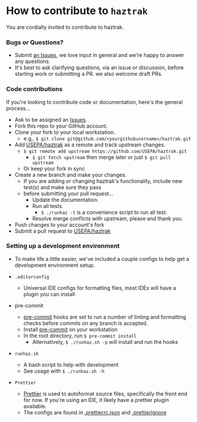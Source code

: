 # How to contribute to `haztrak`

You are cordially invited to contribute to haztrak.

### Bugs or Questions?

* Submit [an Issues](https://github.com/USEPA/haztrak/issues),
  we love input in general and we're happy to answer any questions.
* It's best to ask clarifying questions, via an issue or discussion, before starting
  work or submitting a PR. we also welcome draft PRs.

### Code contributions

If you're looking to contribute code or documentation, here's the general process...

* Ask to be assigned an [Issues](https://github.com/USEPA/haztrak/issues).
* Fork this repo to your GitHub account.
* Clone your fork to your local workstation.
    * e.g,. `$ git clone git@github.com/<yourgithubusername>/haztrak.git`
* Add [USEPA/haztrak](https://github.com/USEPA/haztrak) as a remote and track upstream
  changes.
    * `$ git remote add upstream https://github.com/USEPA/haztrak.git`
        * `$ git fetch upstream` then merge later or just `$ git pull upstream`
    * Or keep your fork in sync
* Create a new branch and make your changes.
    * If you are adding or changing haztrak's functionality, include new test(s) and
      make sure they
      pass
    * before submitting your pull request...
        * Update the documentation.
        * Run all tests.
            * `$ ./runhaz -t` is a convenience script to run all test.
        * Resolve merge conflicts with upstream, please and thank you.
* Push changes to your account's fork
* Submit a pull request to [USEPA/haztrak](https://github.com/USEPA/haztrak/pulls)

### Setting up a development environment

* To make life a little easier, we've included a couple configs to help get a
  development environment setup.
* `.editorconfig`
    * Universal IDE configs for formatting files, most IDEs will have a plugin you can
      install

* pre-commit
    * [pre-commit](https://pre-commit.com/) hooks are set to run a number
      of linting and formatting checks before commits on any branch is
      accepted.
    * Install [pre-commit](https://pre-commit.com/) on your workstation
    * In the root directory, run `$ pre-commit install`
        * Alternatively, `$ ./runhaz.sh -p` will install and run the hooks

* `runhaz.sh`
    * A bash script to help with development
    * See usage with `$ ./runhaz.sh -h`

* `Prettier`
    * [Prettier](https://prettier.io/) is used to autoformat source files, specifically
      the
      front end for now. If you're using an IDE, it likely have a prettier plugin
      available.
    * The configs are found in [.prettierrc.json](/client/.prettierrc.json)
      and [.prettierignore](/client/.prettierignore)
